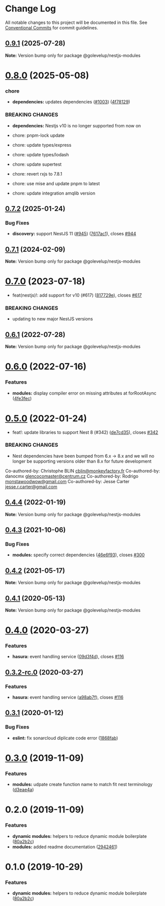 # Change Log

All notable changes to this project will be documented in this file.
See [Conventional Commits](https://conventionalcommits.org) for commit guidelines.

## [0.9.1](https://github.com/golevelup/nestjs/compare/@golevelup/nestjs-modules@0.8.0...@golevelup/nestjs-modules@0.9.1) (2025-07-28)

**Note:** Version bump only for package @golevelup/nestjs-modules

# [0.8.0](https://github.com/golevelup/nestjs/compare/@golevelup/nestjs-modules@0.7.2...@golevelup/nestjs-modules@0.8.0) (2025-05-08)

### chore

- **dependencies:** updates dependencies ([#1003](https://github.com/golevelup/nestjs/issues/1003)) ([4f78129](https://github.com/golevelup/nestjs/commit/4f78129e347019e63cf5db2d1b9ee0d0a42bc71a))

### BREAKING CHANGES

- **dependencies:** Nestjs v10 is no longer supported from now on

- chore: pnpm-lock update

- chore: update types/express

- chore: update types/lodash

- chore: update supertest

- chore: revert rxjs to 7.8.1

- chore: use mise and update pnpm to latest

- chore: update integration amqlib version

## [0.7.2](https://github.com/golevelup/nestjs/compare/@golevelup/nestjs-modules@0.7.1...@golevelup/nestjs-modules@0.7.2) (2025-01-24)

### Bug Fixes

- **discovery:** support NestJS 11 ([#945](https://github.com/golevelup/nestjs/issues/945)) ([7617ac1](https://github.com/golevelup/nestjs/commit/7617ac1b603ae6f941d44fdff773c24970bb009a)), closes [#944](https://github.com/golevelup/nestjs/issues/944)

## [0.7.1](https://github.com/golevelup/nestjs/compare/@golevelup/nestjs-modules@0.7.0...@golevelup/nestjs-modules@0.7.1) (2024-02-09)

**Note:** Version bump only for package @golevelup/nestjs-modules

# [0.7.0](https://github.com/golevelup/nestjs/compare/@golevelup/nestjs-modules@0.6.1...@golevelup/nestjs-modules@0.7.0) (2023-07-18)

- feat(nestjs)!: add support for v10 (#617) ([817729e](https://github.com/golevelup/nestjs/commit/817729ef0fc4d63647430ddac0d011c038b0c36b)), closes [#617](https://github.com/golevelup/nestjs/issues/617)

### BREAKING CHANGES

- updating to new major NestJS versions

## [0.6.1](https://github.com/golevelup/nestjs/compare/@golevelup/nestjs-modules@0.6.0...@golevelup/nestjs-modules@0.6.1) (2022-07-28)

**Note:** Version bump only for package @golevelup/nestjs-modules

# [0.6.0](https://github.com/golevelup/nestjs/compare/@golevelup/nestjs-modules@0.5.0...@golevelup/nestjs-modules@0.6.0) (2022-07-16)

### Features

- **modules:** display compiler error on missing attributes at forRootAsync ([4fe3fec](https://github.com/golevelup/nestjs/commit/4fe3fecc98a249dbe23fb856493b34135064bef0))

# [0.5.0](https://github.com/golevelup/nestjs/compare/@golevelup/nestjs-modules@0.4.4...@golevelup/nestjs-modules@0.5.0) (2022-01-24)

- feat!: update libraries to support Nest 8 (#342) ([de7cd35](https://github.com/golevelup/nestjs/commit/de7cd35ac2e63d66af76b792d5bf99b4a2d82bb4)), closes [#342](https://github.com/golevelup/nestjs/issues/342)

### BREAKING CHANGES

- Nest dependencies have been bumped from 6.x -> 8.x and we will no longer be supporting versions older than 8.x for future development

Co-authored-by: Christophe BLIN <cblin@monkeyfactory.fr>
Co-authored-by: danocmx <glencocomaster@centrum.cz>
Co-authored-by: Rodrigo <monstawoodwow@gmail.com>
Co-authored-by: Jesse Carter <jesse.r.carter@gmail.com>

## [0.4.4](https://github.com/golevelup/nestjs/compare/@golevelup/nestjs-modules@0.4.3...@golevelup/nestjs-modules@0.4.4) (2022-01-19)

**Note:** Version bump only for package @golevelup/nestjs-modules

## [0.4.3](https://github.com/golevelup/nestjs/compare/@golevelup/nestjs-modules@0.4.2...@golevelup/nestjs-modules@0.4.3) (2021-10-06)

### Bug Fixes

- **modules:** specify correct dependencies ([46e6f93](https://github.com/golevelup/nestjs/commit/46e6f93)), closes [#300](https://github.com/golevelup/nestjs/issues/300)

## [0.4.2](https://github.com/golevelup/nestjs/compare/@golevelup/nestjs-modules@0.4.1...@golevelup/nestjs-modules@0.4.2) (2021-05-17)

**Note:** Version bump only for package @golevelup/nestjs-modules

## [0.4.1](https://github.com/golevelup/nestjs/compare/@golevelup/nestjs-modules@0.4.0...@golevelup/nestjs-modules@0.4.1) (2020-05-13)

**Note:** Version bump only for package @golevelup/nestjs-modules

# [0.4.0](https://github.com/golevelup/nestjs/compare/@golevelup/nestjs-modules@0.3.1...@golevelup/nestjs-modules@0.4.0) (2020-03-27)

### Features

- **hasura:** event handling service ([09d3f4d](https://github.com/golevelup/nestjs/commit/09d3f4d)), closes [#116](https://github.com/golevelup/nestjs/issues/116)

## [0.3.2-rc.0](https://github.com/golevelup/nestjs/compare/@golevelup/nestjs-modules@0.3.1...@golevelup/nestjs-modules@0.3.2-rc.0) (2020-03-27)

### Features

- **hasura:** event handling service ([a98ab7f](https://github.com/golevelup/nestjs/commit/a98ab7f)), closes [#116](https://github.com/golevelup/nestjs/issues/116)

## [0.3.1](https://github.com/golevelup/nestjs/compare/@golevelup/nestjs-modules@0.3.0...@golevelup/nestjs-modules@0.3.1) (2020-01-12)

### Bug Fixes

- **eslint:** fix sonarcloud diplicate code error ([1868fab](https://github.com/golevelup/nestjs/commit/1868fab))

# [0.3.0](https://github.com/golevelup/nestjs/compare/@golevelup/nestjs-modules@0.2.0...@golevelup/nestjs-modules@0.3.0) (2019-11-09)

### Features

- **modules:** udpate create function name to match fit nest terminology ([d3eae4a](https://github.com/golevelup/nestjs/commit/d3eae4a))

# 0.2.0 (2019-11-09)

### Features

- **dynamic modules:** helpers to reduce dynamic module boilerplate ([80a2b2c](https://github.com/golevelup/nestjs/commit/80a2b2c))
- **modules:** added readme documentation ([2942461](https://github.com/golevelup/nestjs/commit/2942461))

# 0.1.0 (2019-10-29)

### Features

- **dynamic modules:** helpers to reduce dynamic module boilerplate ([80a2b2c](https://github.com/golevelup/nestjs/commit/80a2b2c))
